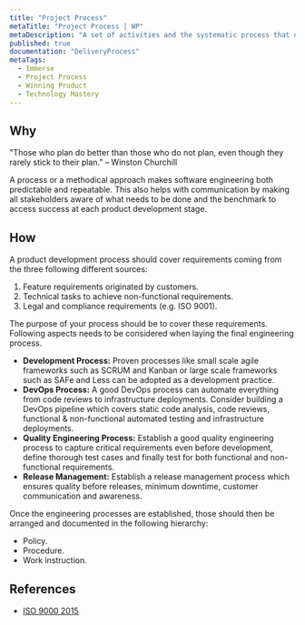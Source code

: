 ```yaml
---
title: "Project Process"
metaTitle: "Project Process | WP"
metaDescription: "A set of activities and the systematic process that needs to be carried out to develop the product in both engineering and delivery disciplines."
published: true
documentation: "DeliveryProcess"
metaTags:
  - Immerse
  - Project Process
  - Winning Product
  - Technology Mastery
---
```



## Why
"Those who plan do better than those who do not plan, even though they rarely stick to their plan.” – Winston Churchill

A process or a methodical approach makes software engineering both predictable and repeatable. This also helps with communication by making all stakeholders aware of what needs to be done and the benchmark to access success at each product development stage.


## How
A product development process should cover requirements coming from the three following different sources:
 1. Feature requirements originated by customers.
 2. Technical tasks to achieve non-functional requirements.
 3. Legal and compliance requirements (e.g. ISO 9001).

The purpose of your process should be to cover these requirements. Following aspects needs to be considered when laying the final engineering process.
- **Development Process:** Proven processes like small scale agile frameworks such as SCRUM and Kanban or large scale frameworks such as SAFe and Less can be adopted as a development practice.
- **DevOps Process:** A good DevOps process can automate everything from code reviews to infrastructure deployments. Consider building a DevOps pipeline which covers static code analysis, code reviews, functional & non-functional automated testing and infrastructure deployments.
- **Quality Engineering Process:** Establish a good quality engineering process to capture critical requirements even before development, define thorough test cases and finally test for both functional and non-functional requirements.
- **Release Management:** Establish a release management process which ensures quality before releases, minimum downtime, customer communication and awareness.

Once the engineering processes are established, those should then be arranged and documented in the following hierarchy:
- Policy.
- Procedure.
- Work instruction.


## References
- [ISO 9000 2015](https://www.praxiom.com/iso-definition.htm)
